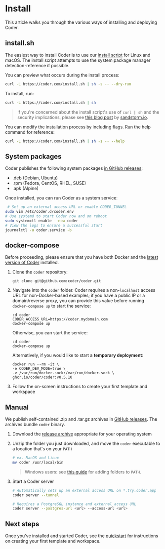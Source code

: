 # Install

This article walks you through the various ways of installing and deploying Coder.

## install.sh

The easiest way to install Coder is to use our [install script](https://github.com/coder/coder/blob/main/install.sh) for Linux and macOS. The install script
attempts to use the system package manager detection-reference if possible.

You can preview what occurs during the install process:

```bash
curl -L https://coder.com/install.sh | sh -s -- --dry-run
```

To install, run:

```bash
curl -L https://coder.com/install.sh | sh
```

> If you're concerned about the install script's use of `curl | sh` and the
> security implications, please see [this blog
> post](https://sandstorm.io/news/2015-09-24-is-curl-bash-insecure-pgp-verified-install)
> by [sandstorm.io](https://sandstorm.io).

You can modify the installation process by including flags. Run the help command for reference:

```bash
curl -L https://coder.com/install.sh | sh -s -- --help
```

## System packages

Coder publishes the following system packages [in GitHub releases](https://github.com/coder/coder/releases):

- .deb (Debian, Ubuntu)
- .rpm (Fedora, CentOS, RHEL, SUSE)
- .apk (Alpine)

Once installed, you can run Coder as a system service:

```sh
 # Set up an external access URL or enable CODER_TUNNEL
sudo vim /etc/coder.d/coder.env
# Use systemd to start Coder now and on reboot
sudo systemctl enable --now coder
# View the logs to ensure a successful start
journalctl -u coder.service -b
```

## docker-compose

Before proceeding, please ensure that you have both Docker and the [latest version of
Coder](https://github.com/coder/coder/releases) installed.

1. Clone the `coder` repository:

   ```console
   git clone git@github.com:coder/coder.git
   ```

1. Navigate into the `coder` folder. Coder requires a non-`localhost` access URL
   for non-Docker-based examples; if you have a public IP or a domain/reverse
   proxy, you can provide this value before running `docker-compose up` to
   start the service:

   ```console
   cd coder
   CODER_ACCESS_URL=https://coder.mydomain.com
   docker-compose up
   ```

   Otherwise, you can start the service:

   ```console
   cd coder
   docker-compose up
   ```

   Alternatively, if you would like to start a **temporary deployment**:

   ```console
   docker run --rm -it \
   -e CODER_DEV_MODE=true \
   -v /var/run/docker.sock:/var/run/docker.sock \
   ghcr.io/coder/coder:v0.5.10
   ```

1. Follow the on-screen instructions to create your first template and workspace

## Manual

We publish self-contained .zip and .tar.gz archives in [GitHub releases](https://github.com/coder/coder/releases). The archives bundle `coder` binary.

1. Download the [release archive](https://github.com/coder/coder/releases) appropriate for your operating system

1. Unzip the folder you just downloaded, and move the `coder` executable to a location that's on your `PATH`

   ```sh
   # ex. MacOS and Linux
   mv coder /usr/local/bin
   ```

   > Windows users: see [this guide](https://answers.microsoft.com/en-us/windows/forum/all/adding-path-variable/97300613-20cb-4d85-8d0e-cc9d3549ba23) for adding folders to `PATH`.

1. Start a Coder server

    ```sh
    # Automatically sets up an external access URL on *.try.coder.app
    coder server --tunnel

    # Requires a PostgreSQL instance and external access URL
    coder server --postgres-url <url> --access-url <url>
    ```

## Next steps

Once you've installed and started Coder, see the [quickstart](./quickstart.md)
for instructions on creating your first template and workspace.
